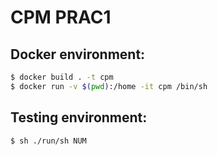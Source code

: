 # CPM PRAC1

## Docker environment:
```sh
$ docker build . -t cpm
$ docker run -v $(pwd):/home -it cpm /bin/sh
```

## Testing environment:
```sh
$ sh ./run/sh NUM
```
